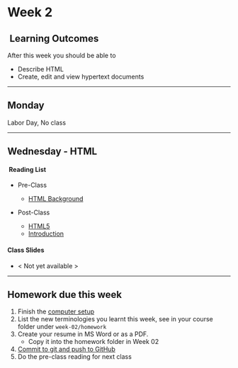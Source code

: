 # Week 2

## <i class="fa fa-star"></i>&nbsp;Learning Outcomes ###
After this week you should be able to 

- Describe HTML
- Create, edit and view hypertext documents

---
## Monday

 Labor Day, No class


---  


## Wednesday - HTML

#### <i class="fa fa-book"></i>&nbsp;Reading List ###

- Pre-Class
    - [HTML Background](http://ryanstutorials.net/html-tutorial/html-background.php)

- Post-Class
    - [HTML5](https://www.w3schools.com/html/)
    - [Introduction](https://www.w3schools.com/html/html_intro.asp)

#### Class Slides 
- &lt; Not yet available &gt;

---  

## Homework due this week ###

1. Finish the [computer setup](computer-setup/)
2. List the new terminologies you learnt this week, see in your course folder under `week-02/homework`
3. Create your resume in MS Word or as a PDF.
    - Copy it into the homework folder in Week 02 
3. [Commit to git and push to GitHub](/submit-howto/#submittingcommitting-your-homework)
4. Do the pre-class reading for next class

